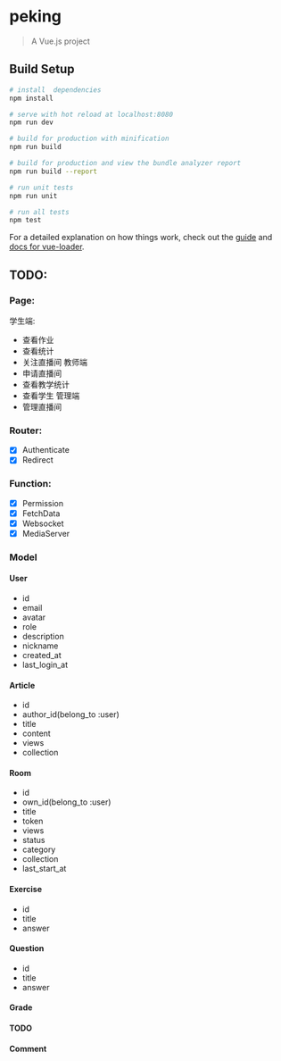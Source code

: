 # peking

> A Vue.js project

## Build Setup

``` bash
# install  dependencies
npm install

# serve with hot reload at localhost:8080
npm run dev

# build for production with minification
npm run build

# build for production and view the bundle analyzer report
npm run build --report

# run unit tests
npm run unit

# run all tests
npm test
```

For a detailed explanation on how things work, check out the [guide](http://vuejs-templates.github.io/webpack/) and [docs for vue-loader](http://vuejs.github.io/vue-loader).


## TODO:

### Page:
学生端:
  - 查看作业
  - 查看统计
  - 关注直播间
教师端
  - 申请直播间
  - 查看教学统计
  - 查看学生
管理端
  - 管理直播间

### Router:
- [x] Authenticate
- [x] Redirect

### Function:
- [x] Permission
- [x] FetchData
- [x] Websocket
- [x] MediaServer

### Model
#### User
- id
- email
- avatar
- role
- description
- nickname
- created_at
- last_login_at


#### Article
- id
- author_id(belong_to :user)
- title
- content
- views
- collection

#### Room
- id
- own_id(belong_to :user)
- title
- token
- views
- status
- category
- collection
- last_start_at

#### Exercise
- id
- title
- answer

#### Question
- id
- title
- answer

#### Grade

#### TODO

#### Comment
